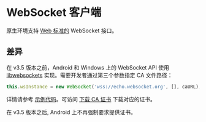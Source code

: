 # WebSocket 客户端

原生环境支持 [Web 标准的](https://developer.mozilla.org/en-US/docs/Web/API/WebSocket/WebSocket) WebSocket 接口。

## 差异

在 v3.5 版本之前，Android 和 Windows 上的 WebSocket API 使用 [libwebsockets](https://github.com/warmcat/libwebsockets) 实现。需要开发者通过第三个参数指定 CA 文件路径：

```ts
this.wsInstance = new WebSocket('wss://echo.websocket.org', [], caURL);
```

详情请参考 [示例代码](https://github.com/cocos/cocos-test-projects/blob/07f5671e18ef3ed4494d8cba6c2f9499766467a6/assets/cases/network/NetworkCtrl.ts#L113-L120)。可访问 [下载 CA 证书](https://curl.se/docs/caextract.html) 下载对应的证书。

在 v3.5 版本之后, Android 上不再强制要求提供证书。
